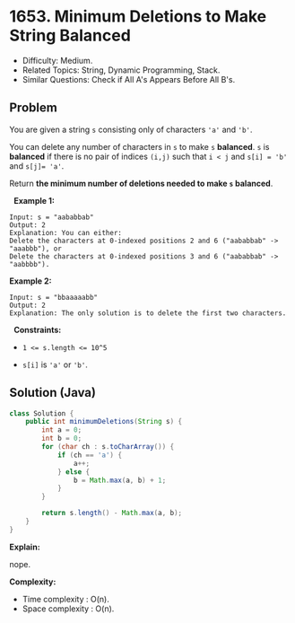 # 1653. Minimum Deletions to Make String Balanced

- Difficulty: Medium.
- Related Topics: String, Dynamic Programming, Stack.
- Similar Questions: Check if All A's Appears Before All B's.

## Problem

You are given a string ```s``` consisting only of characters ```'a'``` and ```'b'```​​​​.

You can delete any number of characters in ```s``` to make ```s``` **balanced**. ```s``` is **balanced** if there is no pair of indices ```(i,j)``` such that ```i < j``` and ```s[i] = 'b'``` and ```s[j]= 'a'```.

Return **the **minimum** number of deletions needed to make **```s```** **balanced****.

 
**Example 1:**

```
Input: s = "aababbab"
Output: 2
Explanation: You can either:
Delete the characters at 0-indexed positions 2 and 6 ("aababbab" -> "aaabbb"), or
Delete the characters at 0-indexed positions 3 and 6 ("aababbab" -> "aabbbb").
```

**Example 2:**

```
Input: s = "bbaaaaabb"
Output: 2
Explanation: The only solution is to delete the first two characters.
```

 
**Constraints:**


	
- ```1 <= s.length <= 10^5```
	
- ```s[i]``` is ```'a'``` or ```'b'```​​.



## Solution (Java)

```java
class Solution {
    public int minimumDeletions(String s) {
        int a = 0;
        int b = 0;
        for (char ch : s.toCharArray()) {
            if (ch == 'a') {
                a++;
            } else {
                b = Math.max(a, b) + 1;
            }
        }

        return s.length() - Math.max(a, b);
    }
}
```

**Explain:**

nope.

**Complexity:**

* Time complexity : O(n).
* Space complexity : O(n).
